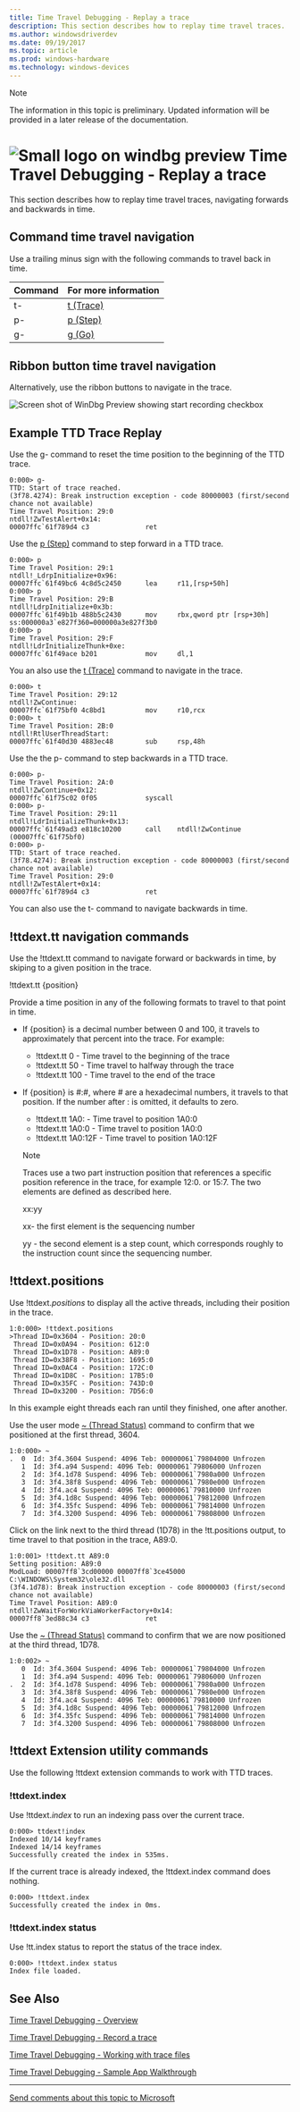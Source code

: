 ```yaml
---
title: Time Travel Debugging - Replay a trace
description: This section describes how to replay time travel traces.
ms.author: windowsdriverdev
ms.date: 09/19/2017
ms.topic: article
ms.prod: windows-hardware
ms.technology: windows-devices
---
```


> [!NOTE]
> The information in this topic is preliminary. Updated information will be provided in a later release of the documentation. 
>

# ![Small logo on windbg preview](images/windbgx-preview-logo.png) Time Travel Debugging - Replay a trace 

This section describes how to replay time travel traces, navigating forwards and backwards in time.

## Command time travel navigation

Use a trailing minus sign with the following commands to travel back in time.

| Command  |  For more information |
|----|-------------------------------------------------------------------------------------------|
| t- | [t (Trace)](https://docs.microsoft.com/en-us/windows-hardware/drivers/debugger/t--trace-) |
| p- | [p (Step)](https://docs.microsoft.com/en-us/windows-hardware/drivers/debugger/p--step-)   |
| g- | [g (Go)](https://docs.microsoft.com/en-us/windows-hardware/drivers/debugger/g--go-)       |

## Ribbon button time travel navigation

Alternatively, use the ribbon buttons to navigate in the trace.

![Screen shot of WinDbg Preview showing start recording checkbox](images/ttd-ribbon-buttons.png)


## Example TTD Trace Replay

Use the g- command to reset the time position to the beginning of the TTD trace. 

```
0:000> g-
TTD: Start of trace reached.
(3f78.4274): Break instruction exception - code 80000003 (first/second chance not available)
Time Travel Position: 29:0
ntdll!ZwTestAlert+0x14:
00007ffc`61f789d4 c3              ret
```

Use the [p (Step)](https://docs.microsoft.com/en-us/windows-hardware/drivers/debugger/p--step-) command to step forward in a TTD trace. 

```
0:000> p
Time Travel Position: 29:1
ntdll!_LdrpInitialize+0x96:
00007ffc`61f49bc6 4c8d5c2450      lea     r11,[rsp+50h]
0:000> p
Time Travel Position: 29:B
ntdll!LdrpInitialize+0x3b:
00007ffc`61f49b1b 488b5c2430      mov     rbx,qword ptr [rsp+30h] ss:000000a3`e827f360=000000a3e827f3b0
0:000> p
Time Travel Position: 29:F
ntdll!LdrInitializeThunk+0xe:
00007ffc`61f49ace b201            mov     dl,1
```

You an also use the [t (Trace)](https://docs.microsoft.com/en-us/windows-hardware/drivers/debugger/t--trace-) command to navigate in the trace.

```
0:000> t
Time Travel Position: 29:12
ntdll!ZwContinue:
00007ffc`61f75bf0 4c8bd1          mov     r10,rcx
0:000> t
Time Travel Position: 2B:0
ntdll!RtlUserThreadStart:
00007ffc`61f40d30 4883ec48        sub     rsp,48h
```


Use the the p- command to step backwards in a TTD trace. 

```
0:000> p-
Time Travel Position: 2A:0
ntdll!ZwContinue+0x12:
00007ffc`61f75c02 0f05            syscall
0:000> p-
Time Travel Position: 29:11
ntdll!LdrInitializeThunk+0x13:
00007ffc`61f49ad3 e818c10200      call    ntdll!ZwContinue (00007ffc`61f75bf0)
0:000> p-
TTD: Start of trace reached.
(3f78.4274): Break instruction exception - code 80000003 (first/second chance not available)
Time Travel Position: 29:0
ntdll!ZwTestAlert+0x14:
00007ffc`61f789d4 c3              ret
```

You can also use the t- command to navigate backwards in time.


## !ttdext.tt navigation commands

Use the !ttdext.tt command to navigate forward or backwards in time, by skiping to a given position in the trace. 

!ttdext.tt {position}

Provide a time position in any of the following formats to travel to that point in time.
           
- If {position} is a decimal number between 0 and 100, it travels to approximately that percent into the trace. For example:


     - !ttdext.tt 0                   - Time travel to the beginning of the trace
     -  !ttdext.tt 50                  - Time travel to halfway through the trace
     -  !ttdext.tt 100                 - Time travel to the end of the trace

- If {position} is #:#, where # are a hexadecimal numbers, it travels to that position. If the number after : is omitted, it defaults to zero.
    - !ttdext.tt 1A0:                - Time travel to position 1A0:0
    - !ttdext.tt 1A0:0               - Time travel to position 1A0:0
    - !ttdext.tt 1A0:12F             - Time travel to position 1A0:12F


   > [!NOTE]
   > Traces use a two part instruction position that references a specific position reference in the trace, for example 12:0. or 15:7. The two elements are defined as described here.
   >
   > xx:yy
   > 
   > xx- the first element is the sequencing number
   >
   > yy - the second element is a step count, which corresponds roughly to the instruction count since the sequencing number.


## !ttdext.positions

Use !ttdext.*positions* to display all the active threads, including their position in the trace.

```
1:0:000> !ttdext.positions
>Thread ID=0x3604 - Position: 20:0
 Thread ID=0x0A94 - Position: 612:0
 Thread ID=0x1D78 - Position: A89:0
 Thread ID=0x38F8 - Position: 1695:0
 Thread ID=0x0AC4 - Position: 172C:0
 Thread ID=0x1D8C - Position: 17B5:0
 Thread ID=0x35FC - Position: 743D:0
 Thread ID=0x3200 - Position: 7D56:0
```
In this example eight threads each ran until they finished, one after another.  

Use the user mode [~ (Thread Status)](---thread-status-.md) command to confirm that we positioned at the first thread, 3604.

```
1:0:000> ~
.  0  Id: 3f4.3604 Suspend: 4096 Teb: 00000061`79804000 Unfrozen
   1  Id: 3f4.a94 Suspend: 4096 Teb: 00000061`79806000 Unfrozen
   2  Id: 3f4.1d78 Suspend: 4096 Teb: 00000061`7980a000 Unfrozen
   3  Id: 3f4.38f8 Suspend: 4096 Teb: 00000061`7980e000 Unfrozen
   4  Id: 3f4.ac4 Suspend: 4096 Teb: 00000061`79810000 Unfrozen
   5  Id: 3f4.1d8c Suspend: 4096 Teb: 00000061`79812000 Unfrozen
   6  Id: 3f4.35fc Suspend: 4096 Teb: 00000061`79814000 Unfrozen
   7  Id: 3f4.3200 Suspend: 4096 Teb: 00000061`79808000 Unfrozen
```

Click on the link next to the third thread (1D78) in the !tt.positions output, to time travel to that position in the trace, A89:0.

```
1:0:001> !ttdext.tt A89:0
Setting position: A89:0
ModLoad: 00007ff8`3cd00000 00007ff8`3ce45000   C:\WINDOWS\System32\ole32.dll
(3f4.1d78): Break instruction exception - code 80000003 (first/second chance not available)
Time Travel Position: A89:0
ntdll!ZwWaitForWorkViaWorkerFactory+0x14:
00007ff8`3ed88c34 c3              ret
```

Use the [~ (Thread Status)](---thread-status-.md) command to confirm that we are now positioned at the third thread, 1D78.

```
1:0:002> ~
   0  Id: 3f4.3604 Suspend: 4096 Teb: 00000061`79804000 Unfrozen
   1  Id: 3f4.a94 Suspend: 4096 Teb: 00000061`79806000 Unfrozen
.  2  Id: 3f4.1d78 Suspend: 4096 Teb: 00000061`7980a000 Unfrozen
   3  Id: 3f4.38f8 Suspend: 4096 Teb: 00000061`7980e000 Unfrozen
   4  Id: 3f4.ac4 Suspend: 4096 Teb: 00000061`79810000 Unfrozen
   5  Id: 3f4.1d8c Suspend: 4096 Teb: 00000061`79812000 Unfrozen
   6  Id: 3f4.35fc Suspend: 4096 Teb: 00000061`79814000 Unfrozen
   7  Id: 3f4.3200 Suspend: 4096 Teb: 00000061`79808000 Unfrozen
```

## !ttdext Extension utility commands

Use the following !ttdext extension commands to work with TTD traces.


### !ttdext.index

Use !ttdext.*index* to run an indexing pass over the current trace. 

```
0:000> ttdext!index
Indexed 10/14 keyframes
Indexed 14/14 keyframes
Successfully created the index in 535ms.
```

If the current trace is already indexed, the !ttdext.index command does nothing.

```
0:000> !ttdext.index
Successfully created the index in 0ms.
```

### !ttdext.index status

Use !tt.index status to report the status of the trace index.

```
0:000> !ttdext.index status
Index file loaded.
```

 
## See Also

[Time Travel Debugging - Overview](time-travel-debugging-overview.md)

[Time Travel Debugging - Record a trace](time-travel-debugging-recording.md)

[Time Travel Debugging - Working with trace files](time-travel-debugging-trace-files.md)

[Time Travel Debugging - Sample App Walkthrough](time-travel-debugging-walkthrough.md)

---


[Send comments about this topic to Microsoft](mailto:wsddocfb@microsoft.com?subject=Documentation%20feedback%20[debugger\debugger]:%20Debugging%20Using%20WinDbg%20%20RELEASE:%20%285/15/2017%29&body=%0A%0APRIVACY%20STATEMENT%0A%0AWe%20use%20your%20feedback%20to%20improve%20the%20documentation.%20We%20don't%20use%20your%20email%20address%20for%20any%20other%20purpose,%20and%20we'll%20remove%20your%20email%20address%20from%20our%20system%20after%20the%20issue%20that%20you're%20reporting%20is%20fixed.%20While%20we're%20working%20to%20fix%20this%20issue,%20we%20might%20send%20you%20an%20email%20message%20to%20ask%20for%20more%20info.%20Later,%20we%20might%20also%20send%20you%20an%20email%20message%20to%20let%20you%20know%20that%20we've%20addressed%20your%20feedback.%0A%0AFor%20more%20info%20about%20Microsoft's%20privacy%20policy,%20see%20http://privacy.microsoft.com/default.aspx. "Send comments about this topic to Microsoft")




